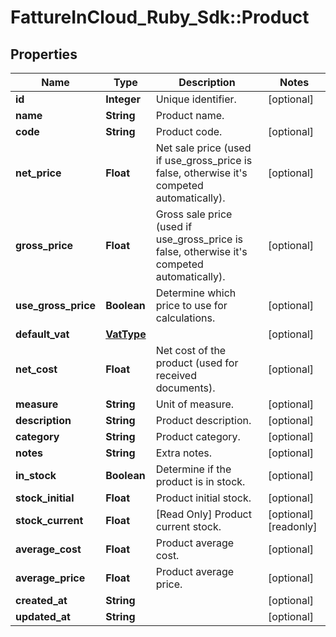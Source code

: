 # FattureInCloud_Ruby_Sdk::Product

## Properties

| Name | Type | Description | Notes |
| ---- | ---- | ----------- | ----- |
| **id** | **Integer** | Unique identifier. | [optional] |
| **name** | **String** | Product name. |  |
| **code** | **String** | Product code. | [optional] |
| **net_price** | **Float** | Net sale price (used if use_gross_price is false, otherwise it&#39;s competed automatically). | [optional] |
| **gross_price** | **Float** | Gross sale price (used if use_gross_price is false, otherwise it&#39;s competed automatically). | [optional] |
| **use_gross_price** | **Boolean** | Determine which price to use for calculations. | [optional] |
| **default_vat** | [**VatType**](VatType.md) |  | [optional] |
| **net_cost** | **Float** | Net cost of the product (used for received documents). | [optional] |
| **measure** | **String** | Unit of measure. | [optional] |
| **description** | **String** | Product description. | [optional] |
| **category** | **String** | Product category. | [optional] |
| **notes** | **String** | Extra notes. | [optional] |
| **in_stock** | **Boolean** | Determine if the product is in stock. | [optional] |
| **stock_initial** | **Float** | Product initial stock. | [optional] |
| **stock_current** | **Float** | [Read Only] Product current stock. | [optional][readonly] |
| **average_cost** | **Float** | Product average cost. | [optional] |
| **average_price** | **Float** | Product average price. | [optional] |
| **created_at** | **String** |  | [optional] |
| **updated_at** | **String** |  | [optional] |


